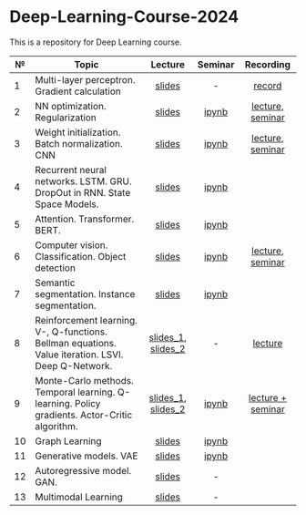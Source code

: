 # Deep-Learning-Course-2024

This is a repository for Deep Learning course.


|  №    | Topic      |  Lecture  | Seminar | Recording | 
| ----- | ----------    | :-------:   | :-----:   | :-------:   |
| 1     | Multi-layer perceptron. Gradient calculation | [slides](https://github.com/intsystems/Deep-Learning-Course/blob/main/lectures/Lecture_1.pdf)        |   -      |     [record](https://www.youtube.com/watch?v=DDXB4iv8MuA&ab_channel=MachineLearning%E2%80%93IntelligentSystems)      |
| 2     | NN optimization. Regularization      | [slides](https://github.com/intsystems/Deep-Learning-Course/blob/main/lectures/Lecture_2.pdf) | [ipynb](https://github.com/intsystems/Deep-Learning-Course/blob/main/seminars/Seminar_1.ipynb) | [lecture](https://www.youtube.com/live/n8_qUpf36VU?si=bLCmP755S7hbRMHK), [seminar](https://www.youtube.com/live/XobAONdZ8yc?si=-dIC07D4yGmiJJ37) |
| 3     | Weight initialization. Batch normalization. CNN    | [slides](https://github.com/intsystems/Deep-Learning-Course/blob/main/lectures/Lecture_3.pdf) | [ipynb](https://github.com/intsystems/Deep-Learning-Course/blob/main/seminars/Seminar_2.ipynb) | [lecture](https://www.youtube.com/live/4GA8KXJ5UTI?si=omcm8_zKY-9tlErE), [seminar](https://www.youtube.com/live/gFwtp0188L4?si=N3OTHxBPYc7y5olw) |
| 4     | Recurrent neural networks. LSTM. GRU. DropOut in RNN. State Space Models.  |    [slides](https://github.com/intsystems/Deep-Learning-Course/blob/main/lectures/Lecture_4.pdf)       |  [ipynb](https://github.com/intsystems/Deep-Learning-Course/blob/main/seminars/Seminar_4.ipynb)       |          |
| 5     | Attention. Transformer. BERT.    |    [slides](https://github.com/intsystems/Deep-Learning-Course/blob/main/lectures/Lecture_5.pdf)      |   [ipynb](https://github.com/intsystems/Deep-Learning-Course/blob/main/seminars/Seminar_5.ipynb)   |          |
| 6     | Computer vision. Classification. Object detection |  [slides](https://github.com/intsystems/Deep-Learning-Course/blob/main/lectures/Lecture_6.pdf) |   [ipynb](https://github.com/intsystems/Deep-Learning-Course/blob/main/seminars/Seminar_6.ipynb)    |     [lecture](https://www.youtube.com/live/bX3k14jH4mo?si=zlQcetmTlbnH9pQ3), [seminar](https://www.youtube.com/live/oEd4MYXzJwU?si=ujSuZR_uMUtcYfdl)      |
| 7     | Semantic segmentation. Instance segmentation.     | [slides](https://github.com/intsystems/Deep-Learning-Course/blob/main/lectures/Lecture_7.pdf)  |   [ipynb](https://github.com/intsystems/Deep-Learning-Course/blob/main/seminars/Seminar_7.ipynb)   |          |
| 8     | Reinforcement learning. V-, Q-functions. Bellman equations. Value iteration. LSVI. Deep Q-Network.  |     [slides_1](https://github.com/intsystems/Deep-Learning-Course/blob/main/lectures/Lecture_8_1.pdf), [slides_2](https://github.com/intsystems/Deep-Learning-Course/blob/main/lectures/Lecture_8_2.pdf)     |     -      | [lecture](https://www.youtube.com/watch?v=hrD79u3B8vE)  |   |
| 9     | Monte-Carlo methods. Temporal learning. Q-learning. Policy gradients. Actor-Critic algorithm.  |     [slides_1](https://github.com/intsystems/Deep-Learning-Course/blob/main/lectures/Lecture_9_1.pdf), [slides_2](https://github.com/intsystems/Deep-Learning-Course/blob/main/lectures/Lecture_9_2.pdf)      |    [ipynb](https://github.com/intsystems/Deep-Learning-Course/blob/main/seminars/Seminar_9.ipynb)     |     [lecture + seminar](https://www.youtube.com/watch?v=gXPzLbLaPxc)     |
| 10    | Graph Learning  | [slides](https://github.com/intsystems/Deep-Learning-Course/blob/main/lectures/Lecture_10.pdf)     |  [ipynb](https://github.com/intsystems/Deep-Learning-Course/blob/main/seminars/Seminar_10.ipynb)        | 
| 11     | Generative models. VAE     |  [slides](https://github.com/intsystems/Deep-Learning-Course/blob/main/lectures/Lecture_11.pdf)      |    [ipynb](https://github.com/intsystems/Deep-Learning-Course/blob/main/seminars/Seminar_11.ipynb)      |
| 12     | Autoregressive model. GAN.     | [slides](https://github.com/intsystems/Deep-Learning-Course/blob/main/lectures/Lecture_12.pdf) |      -   |          |
| 13     | Multimodal Learning  |  [slides](https://github.com/intsystems/Deep-Learning-Course/blob/main/lectures/Lecture_13.pdf)    |   -      |
